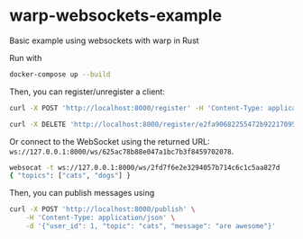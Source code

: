 # warp-websockets-example
Basic example using websockets with warp in Rust

Run with

```bash
docker-compose up --build
```

Then, you can register/unregister a client:

```bash
curl -X POST 'http://localhost:8000/register' -H 'Content-Type: application/json' -d '{ "user_id": 1 }' 

curl -X DELETE 'http://localhost:8000/register/e2fa90682255472b9221709566dbceba' 
```

Or connect to the WebSocket using the returned URL: `ws://127.0.0.1:8000/ws/625ac78b88e047a1bc7b3f8459702078`.
```bash
websocat -t ws://127.0.0.1:8000/ws/2fd7f6e2e3294057b714c6c1c5aa827d
{ "topics": ["cats", "dogs"] }
```
Then, you can publish messages using

```bash
curl -X POST 'http://localhost:8000/publish' \
    -H 'Content-Type: application/json' \
    -d '{"user_id": 1, "topic": "cats", "message": "are awesome"}'
```

